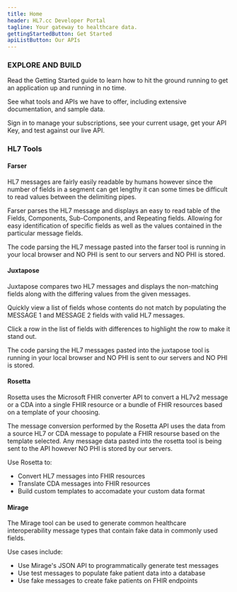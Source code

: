 ```yaml
---
title: Home
header: HL7.cc Developer Portal
tagline: Your gateway to healthcare data.
gettingStartedButton: Get Started
apiListButton: Our APIs
---
```


### EXPLORE AND BUILD

Read the Getting Started guide to learn how to hit the ground running to get an application up and running in no time.

See what tools and APIs we have to offer, including extensive documentation, and sample data.

Sign in to manage your subscriptions, see your current usage, get your API Key, and test against our live API.


### HL7 Tools

#### Farser
HL7 messages are fairly easily readable by humans however since the number of fields in a segment can get lengthy it can some times be difficult to read values between the delimiting pipes.

Farser parses the HL7 message and displays an easy to read table of the Fields, Components, Sub-Components, and Repeating fields. Allowing for easy identification of specific fields as well as the values contained in the particular message fields.

The code parsing the HL7 message pasted into the farser tool is running in your local browser and NO PHI is sent to our servers and NO PHI is stored.
#### Juxtapose
Juxtapose compares two HL7 messages and displays the non-matching fields along with the differing values from the given messages.

Quickly view a list of fields whose contents do not match by populating the MESSAGE 1 and MESSAGE 2 fields with valid HL7 messages.

Click a row in the list of fields with differences to highlight the row to make it stand out.

The code parsing the HL7 messages pasted into the juxtapose tool is running in your local browser and NO PHI is sent to our servers and NO PHI is stored.
#### Rosetta

Rosetta uses the Microsoft FHIR converter API to convert a HL7v2 message or a CDA into a single FHIR resource or a bundle of FHIR resources based on a template of your choosing.

The message conversion performed by the Rosetta API uses the data from a source HL7 or CDA message 
to populate a FHIR resourse based on the template selected. Any message data pasted into the rosetta tool is being sent to the API however NO PHI is stored by our servers.

Use Rosetta to:

* Convert HL7 messages into FHIR resources
* Translate CDA messages into FHIR resources
* Build custom templates to accomadate your custom data format
#### Mirage
The Mirage tool can be used to generate common healthcare interoperability message types that contain fake data in commonly used fields.

Use cases include:

* Use Mirage's JSON API to programmatically generate test messages
* Use test messages to populate fake patient data into a database
* Use fake messages to create fake patients on FHIR endpoints
